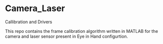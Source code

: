 # Camera_Laser
Callibration and Drivers

This repo contains the frame calibration algorithm written in MATLAB for the camera and laser sensor present in Eye in Hand configurtion.
